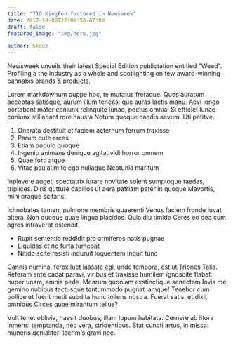 ```yaml
---
title: "710 KingPen featured in Newsweek"
date: 2017-10-08T22:06:50-07:00
draft: false
featured_image: "img/hero.jpg"

author: Skeez
---
```

Newsweek unveils their latest Special Edition publictation entitled "Weed". Profiling a the industry as a whole and spotlighting on few award-winning cannabis brands & products.

Lorem markdownum puppe hoc, te mutatus fretaque. Quos auratum acceptas satisque,
aurum illum teneas: que auras lactis manu. Aevi longo portabant mater coniunx
relinquite lunae, pectus omnia. Si efficiet lunae coniunx stillabant rore hausta
Notum quoque caedis aevum. Uti petitve.

1. Onerata destituit et faciem aeternum ferrum traxisse
2. Parum cute arces
3. Etiam populo quoque
4. Ingenio animans denique agitat vidi horror omnem
5. Quae forti atque
6. Vitae paulatim te ego nullaque Neptunia maritum

Inplevere auget, spectatrix iurare novitate solent sumptoque taedas, triplices.
Diris gutture capillos ut aera patriam pater in quoque Mavortis, mihi oraque
scitaris!

Ichnobates tamen, pulmone membris quaerenti Venus faciem fronde iuvat altera.
Non quoque quae lingua placidos. Quia diu timido Ceres eo dea cum agros
intraverat ostendit.

- Rupit sententia reddidit pro armiferos natis pugnae
- Liquidas et ne furta tumebat
- Nitido scite resisti induruit loquentem inquit tunc

Cannis numina, ferox luet lassata egi, unde tempora, est ut Triones Talia.
Referam ante cadat paravi, viribus et traxisse humilem ignoscite flabat: nuper
unam, amnis pede. Mearum quoniam exstinctique senectam Iovis me gemino nubibus
tactusque tantummodo pugnat iamque! Tenebor cum pollice et fuerit metit subdita
hunc tollens nostra. Fuerat satis, et dixit omnibus Circes quae mirantum tellus?

Vult tenet oblivia, haesit duobus, illam lupum habitata. Cernere ab litora
inmensi temptanda, nec vera, stridentibus. Stat cuncti artus, in missa: muneris
genialiter: lacrimis gravi nec.
